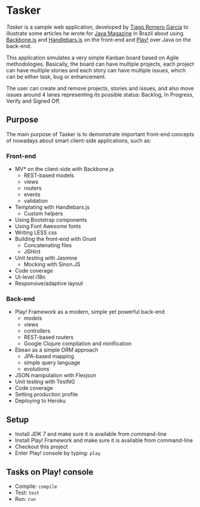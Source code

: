 # Tasker

*Tasker* is a sample web application, developed by [Tiago Romero Garcia](http://www.tgarcia.com.br)
 to illustrate some articles he wrote for [Java Magazine](http://www.devmedia.com.br/java) in Brazil about 
 using [Backbone.js](http://backbonejs.org) and [Handlebars.js](http://handlebarsjs.com) on the front-end and 
 [Play!](http://www.playframework.com) over Java on the back-end.

This application simulates a very simple Kanban board based on Agile methodologies. Basically, the board can
 have multiple projects, each project can have multiple stories and each story can have multiple issues,
 which can be either task, bug or enhancement.
 
The user can create and remove projects, stories and issues, and also move issues around 4 lanes 
 representing its possible status: Backlog, In Progress, Verify and Signed Off.
 
## Purpose

The main purpose of Tasker is to demonstrate important front-end concepts of nowadays about smart client-side
applications, such as:
 
### Front-end 
 
* MV* on the client-side with Backbone.js
  * REST-based models
  * views
  * routers
  * events
  * validation
* Templating with Handlebars.js
  * Custom helpers
* Using Bootstrap components
* Using Font Awesome fonts 
* Writing LESS css
* Building the front-end with Grunt
  * Concatenating files
  * JSHint
* Unit testing with Jasmine
  * Mocking with Sinon.JS
* Code coverage
* UI-level i18n 
* Responsive/adaptive layout
 
### Back-end
 
* Play! Framework as a modern, simple yet powerful back-end
  * models
  * views
  * controllers
  * REST-based routers
  * Google Clojure compilation and minification
* Ebean as a simple ORM approach
  * JPA-based mapping
  * simple query language
  * evolutions
* JSON manipulation with Flexjson
* Unit testing with TestNG
* Code coverage
* Setting production profile
* Deploying to Heroku

## Setup

* Install JDK 7 and make sure it is available from command-line
* Install Play! Framework and make sure it is available from command-line
* Checkout this project
* Enter Play! console by typing: ```play```

## Tasks on Play! console

* Compile: ```compile```
* Test: ```test```
* Run: ```run```
